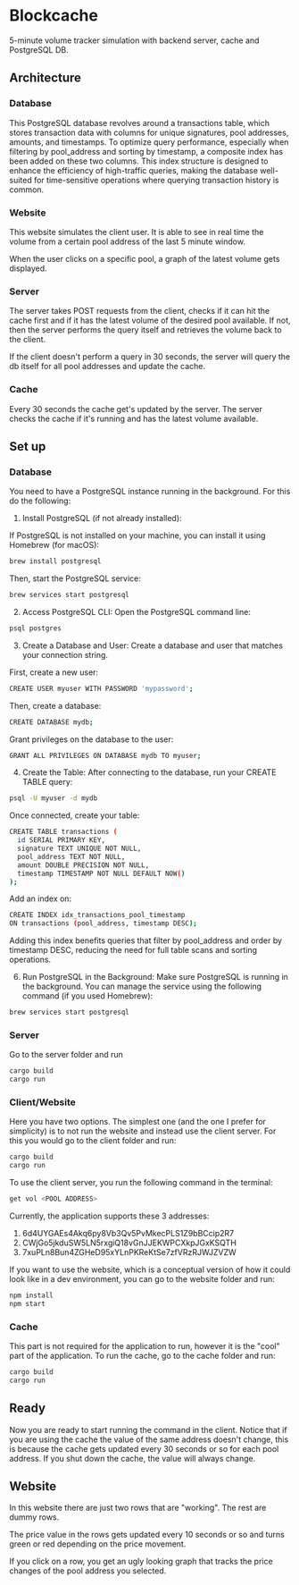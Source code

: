 
# Blockcache

5-minute volume tracker simulation with backend server, cache and PostgreSQL DB.

## Architecture

### Database

This PostgreSQL database revolves around a transactions table, which stores transaction data with columns for unique signatures, pool addresses, amounts, and timestamps. To optimize query performance, especially when filtering by pool_address and sorting by timestamp, a composite index has been added on these two columns. This index structure is designed to enhance the efficiency of high-traffic queries, making the database well-suited for time-sensitive operations where querying transaction history is common.

### Website

This website simulates the client user. It is able to see in real time the volume from a certain pool address of the last 5 minute window.

When the user clicks on a specific pool, a graph of the latest volume gets displayed.

### Server

The server takes POST requests from the client, checks if it can hit the cache first and if it has the latest volume of the desired pool available. If not, then the server performs the query itself and retrieves the volume back to the client.

If the client doesn't perform a query in 30 seconds, the server will query the db itself for all pool addresses and update the cache.

### Cache

Every 30 seconds the cache get's updated by the server. The server checks the cache if it's running and has the latest volume available.

## Set up

### Database

You need to have a PostgreSQL instance running in the background. For this do the following:

1. Install PostgreSQL (if not already installed):

If PostgreSQL is not installed on your machine, you can install it using Homebrew (for macOS):

```bash
brew install postgresql
```

Then, start the PostgreSQL service:

```bash
brew services start postgresql
```

2. Access PostgreSQL CLI:
Open the PostgreSQL command line:

```bash
psql postgres
```

3. Create a Database and User:
Create a database and user that matches your connection string.

First, create a new user:

```bash
CREATE USER myuser WITH PASSWORD 'mypassword';
```

Then, create a database:

```bash
CREATE DATABASE mydb;
```

Grant privileges on the database to the user:

```bash
GRANT ALL PRIVILEGES ON DATABASE mydb TO myuser;
```

4. Create the Table:
After connecting to the database, run your CREATE TABLE query:

```bash
psql -U myuser -d mydb
```

Once connected, create your table:

```bash
CREATE TABLE transactions (
  id SERIAL PRIMARY KEY,
  signature TEXT UNIQUE NOT NULL,
  pool_address TEXT NOT NULL,
  amount DOUBLE PRECISION NOT NULL,
  timestamp TIMESTAMP NOT NULL DEFAULT NOW()
);
```

Add an index on:

```bash
CREATE INDEX idx_transactions_pool_timestamp
ON transactions (pool_address, timestamp DESC);
```

Adding this index benefits queries that filter by pool_address and order by timestamp DESC, reducing the need for full table scans and sorting operations.

6. Run PostgreSQL in the Background:
Make sure PostgreSQL is running in the background. You can manage the service using the following command (if you used Homebrew):

```bash
brew services start postgresql
```

### Server
Go to the server folder and run

```bash
cargo build
cargo run
```

### Client/Website

Here you have two options. The simplest one (and the one I prefer for simplicity) is to not run the website and instead use the client server. For this you would go to the client folder and run:

```bash
cargo build
cargo run
```

To use the client server, you run the following command in the terminal:

```bash
get vol <POOL ADDRESS>
```

Currently, the application supports these 3 addresses:

1. 6d4UYGAEs4Akq6py8Vb3Qv5PvMkecPLS1Z9bBCcip2R7
2. CWjGo5jkduSW5LN5rxgiQ18vGnJJEKWPCXkpJGxKSQTH
3. 7xuPLn8Bun4ZGHeD95xYLnPKReKtSe7zfVRzRJWJZVZW


If you want to use the website, which is a conceptual version of how it could look like in a dev environment, you can go to the website folder and run:

```bash
npm install
npm start
```


### Cache

This part is not required for the application to run, however it is the "cool" part of the application. To run the cache, go to the cache folder and run:

```bash
cargo build
cargo run
```

## Ready

Now you are ready to start running the <get vol> command in the client. Notice that if you are using the cache the value of the same address doesn't change, this is because the cache gets updated every 30 seconds or so for each pool address. If you shut down the cache, the value will always change.

## Website

In this website there are just two rows that are "working". The rest are dummy rows.

The price value in the rows gets updated every 10 seconds or so and turns green or red depending on the price movement. 

If you click on a row, you get an ugly looking graph that tracks the price changes of the pool address you selected.
